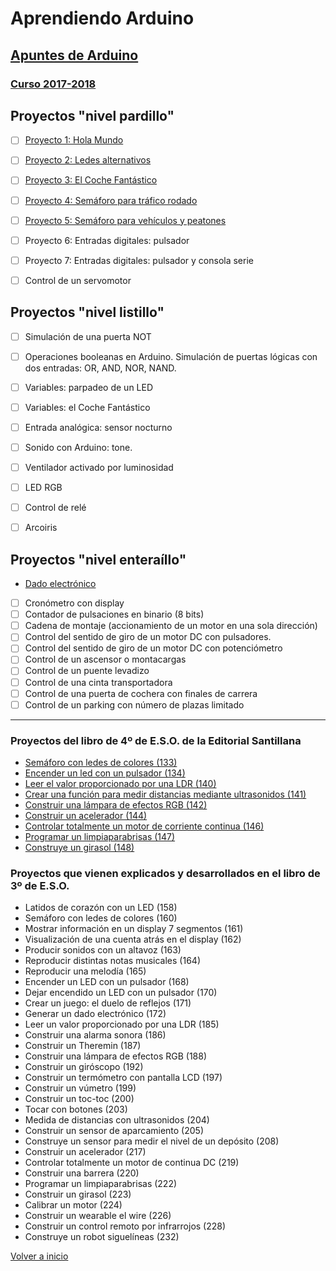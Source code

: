 # Aprendiendo Arduino

## [Apuntes de Arduino](https://angelmicelti.github.io/4ESO/ARD/index.html)

### [Curso 2017-2018](curso2018.md)

## Proyectos "nivel pardillo"
- [ ] [Proyecto 1: Hola Mundo](led_blink.md)
- [ ] [Proyecto 2: Ledes alternativos](ledes_alternativos.md)
- [ ] [Proyecto 3: El Coche Fantástico](kitt.md)
- [ ] [Proyecto 4: Semáforo para tráfico rodado](semáforo_v.md)
- [ ] [Proyecto 5: Semáforo para vehículos y peatones](semáforo_vp.md)
- [ ] Proyecto 6: Entradas digitales: pulsador
- [ ] Proyecto 7: Entradas digitales: pulsador y consola serie
- [ ] Control de un servomotor



## Proyectos "nivel listillo"
- [ ] Simulación de una puerta NOT
- [ ] Operaciones booleanas en Arduino. Simulación de puertas lógicas con dos entradas: OR, AND, NOR, NAND.
- [ ] Variables: parpadeo de un LED
- [ ] Variables: el Coche Fantástico
- [ ] Entrada analógica: sensor nocturno
- [ ] Sonido con Arduino: tone.
- [ ] Ventilador activado por luminosidad
- [ ] LED RGB
- [ ] Control de relé
- [ ] Arcoiris





## Proyectos "nivel enteraíllo"

- [Dado electrónico](dado_electrónico.md)
- [ ] Cronómetro con display
- [ ] Contador de pulsaciones en binario (8 bits)
- [ ] Cadena de montaje (accionamiento de un motor en una sola dirección)
- [ ] Control del sentido de giro de un motor DC con pulsadores.
- [ ] Control del sentido de giro de un motor DC con potenciómetro
- [ ] Control de un ascensor o montacargas
- [ ] Control de un puente levadizo
- [ ] Control de una cinta transportadora
- [ ] Control de una puerta de cochera con finales de carrera
- [ ] Control de un parking con número de plazas limitado

---

### Proyectos del libro de 4º de E.S.O. de la Editorial Santillana
- [Semáforo con ledes de colores (133)](https://angelmicelti.github.io/4ESO/ARD/semforo_con_ledes_de_colores.html)
- [Encender un led con un pulsador (134)](https://angelmicelti.github.io/4ESO/ARD/encender_un_led_con_un_pulsador0.html)
- [Leer el valor proporcionado por una LDR (140)](https://angelmicelti.github.io/4ESO/ARD/leer_el_valor_proporcionado_por_una_ldr.html)
- [Crear una función para medir distancias mediante ultrasonidos (141)](https://angelmicelti.github.io/4ESO/ARD/crear_una_funcin_para_medir_ultrasonidos.html)
- [Construir una lámpara de efectos RGB (142)](https://angelmicelti.github.io/4ESO/ARD/construir_una_lmpara_de_efectos_rgb.html)
- [Construir un acelerador (144)](https://angelmicelti.github.io/4ESO/ARD/construir_un_acelerador.html)
- [Controlar totalmente un motor de corriente continua (146)](https://angelmicelti.github.io/4ESO/ARD/controlar_totalmente_un_motor_de_corriente_continua.html)
- [Programar un limpiaparabrisas (147)](https://angelmicelti.github.io/4ESO/ARD/programar_un_limpiaparabrisas.html)
- [Construye un girasol (148)](https://angelmicelti.github.io/4ESO/ARD/construye_un_girasol.html)

### Proyectos que vienen explicados y desarrollados en el libro de 3º de E.S.O.

- Latidos de corazón con un LED (158)
- Semáforo con ledes de colores (160)
- Mostrar información en un display 7 segmentos (161)
- Visualización de una cuenta atrás en el display (162)
- Producir sonidos con un altavoz (163)
- Reproducir distintas notas musicales (164)
- Reproducir una melodía (165)
- Encender un LED con un pulsador (168)
- Dejar encendido un LED con un pulsador (170)
- Crear un juego: el duelo de reflejos (171)
- Generar un dado electrónico (172)
- Leer un valor proporcionado por una LDR (185)
- Construir una alarma sonora (186)
- Construir un Theremin (187)
- Construir una lámpara de efectos RGB (188)
- Construir un giróscopo (192)
- Construir un termómetro con pantalla LCD (197)
- Construir un vúmetro (199)
- Construir un toc-toc (200)
- Tocar con botones (203)
- Medida de distancias con ultrasonidos (204)
- Construir un sensor de aparcamiento (205)
- Construye un sensor para medir el nivel de un depósito (208)
- Construir un acelerador (217)
- Controlar totalmente un motor de continua DC (219)
- Construir una barrera (220)
- Programar un limpiaparabrisas (222)
- Construir un girasol (223)
- Calibrar un motor (224)
- Construir un wearable el wire (226)
- Construir un control remoto por infrarrojos (228)
- Construye un robot siguelíneas (232)

[Volver a inicio](https://github.com/angelmicelti/TecnoVilladiego4)

